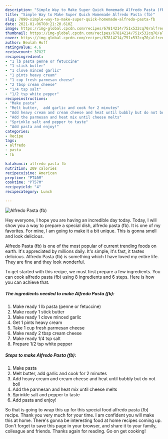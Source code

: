 ```yaml
---
description: "Simple Way to Make Super Quick Homemade Alfredo Pasta (fb)"
title: "Simple Way to Make Super Quick Homemade Alfredo Pasta (fb)"
slug: 7090-simple-way-to-make-super-quick-homemade-alfredo-pasta-fb
date: 2021-01-06T08:21:20.610Z
image: https://img-global.cpcdn.com/recipes/67814214/751x532cq70/alfredo-pasta-fb-recipe-main-photo.jpg
thumbnail: https://img-global.cpcdn.com/recipes/67814214/751x532cq70/alfredo-pasta-fb-recipe-main-photo.jpg
cover: https://img-global.cpcdn.com/recipes/67814214/751x532cq70/alfredo-pasta-fb-recipe-main-photo.jpg
author: Beulah Huff
ratingvalue: 4.6
reviewcount: 37827
recipeingredient:
- "1 lb pasta penne or fetuccine"
- "1 stick butter"
- "1 clove minced garlic"
- "1 pints heavy cream"
- "1 cup fresh parmesan cheese"
- "2 tbsp cream cheese"
- "1/4 tsp salt"
- "1/2 tsp white pepper"
recipeinstructions:
- "Make pasta"
- "Melt butter,  add garlic and cook for 2 minutes"
- "Add heavy cream and cream cheese and heat until bubbly but do not boil"
- "Add the parmesan and heat mix until cheese melts"
- "Sprinkle salt and pepper to taste"
- "Add pasta and enjoy!"
categories:
- Recipe
tags:
- alfredo
- pasta
- fb

katakunci: alfredo pasta fb 
nutrition: 209 calories
recipecuisine: American
preptime: "PT40M"
cooktime: "PT57M"
recipeyield: "4"
recipecategory: Lunch

---
```



![Alfredo Pasta (fb)](https://img-global.cpcdn.com/recipes/67814214/751x532cq70/alfredo-pasta-fb-recipe-main-photo.jpg)

Hey everyone, I hope you are having an incredible day today. Today, I will show you a way to prepare a special dish, alfredo pasta (fb). It is one of my favorites. For mine, I am going to make it a bit unique. This is gonna smell and look delicious.

Alfredo Pasta (fb) is one of the most popular of current trending foods on earth. It's appreciated by millions daily. It's simple, it's fast, it tastes delicious. Alfredo Pasta (fb) is something which I have loved my entire life. They are fine and they look wonderful.




To get started with this recipe, we must first prepare a few ingredients. You can cook alfredo pasta (fb) using 8 ingredients and 6 steps. Here is how you can achieve that.

<!--inarticleads1-->

##### The ingredients needed to make Alfredo Pasta (fb):

1. Make ready 1 lb pasta (penne or fetuccine)
1. Make ready 1 stick butter
1. Make ready 1 clove minced garlic
1. Get 1 pints heavy cream
1. Take 1 cup fresh parmesan cheese
1. Make ready 2 tbsp cream cheese
1. Make ready 1/4 tsp salt
1. Prepare 1/2 tsp white pepper




<!--inarticleads2-->

##### Steps to make Alfredo Pasta (fb):

1. Make pasta
1. Melt butter,  add garlic and cook for 2 minutes
1. Add heavy cream and cream cheese and heat until bubbly but do not boil
1. Add the parmesan and heat mix until cheese melts
1. Sprinkle salt and pepper to taste
1. Add pasta and enjoy!




So that is going to wrap this up for this special food alfredo pasta (fb) recipe. Thank you very much for your time. I am confident you will make this at home. There's gonna be interesting food at home recipes coming up. Don't forget to save this page in your browser, and share it to your family, colleague and friends. Thanks again for reading. Go on get cooking!
